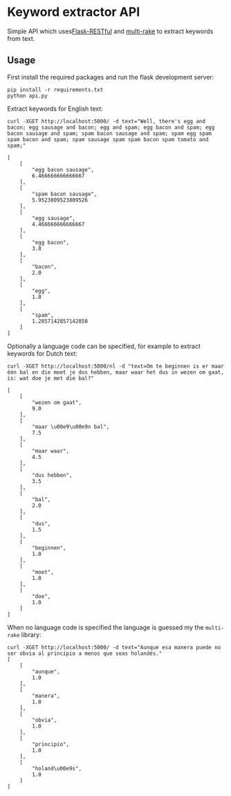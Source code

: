# Keyword extractor API

Simple API which uses[Flask-RESTful](https://flask-restful.readthedocs.io/en/latest/) 
and [multi-rake](https://github.com/vgrabovets/multi_rake) to extract keywords from 
text.

## Usage

First install the required packages and run the flask development server:

    pip install -r requirements.txt
    python api.py

Extract keywords for English text:

    curl -XGET http://localhost:5000/ -d text="Well, there's egg and bacon; egg sausage and bacon; egg and spam; egg bacon and spam; egg bacon sausage and spam; spam bacon sausage and spam; spam egg spam spam bacon and spam; spam sausage spam spam bacon spam tomato and spam;"

    [
        [
            "egg bacon sausage",
            6.466666666666667
        ],
        [
            "spam bacon sausage",
            5.9523809523809526
        ],
        [
            "egg sausage",
            4.466666666666667
        ],
        [
            "egg bacon",
            3.8
        ],
        [
            "bacon",
            2.0
        ],
        [
            "egg",
            1.8
        ],
        [
            "spam",
            1.2857142857142858
        ]
    ]

Optionally a language code can be specified, for example to extract keywords for Dutch text:

    curl -XGET http://localhost:5000/nl -d "text=Om te beginnen is er maar één bal en die moet je dus hebben, maar waar het dus in wezen om gaat, is: wat doe je met die bal?"

    [
        [
            "wezen om gaat",
            9.0
        ],
        [
            "maar \u00e9\u00e9n bal",
            7.5
        ],
        [
            "maar waar",
            4.5
        ],
        [
            "dus hebben",
            3.5
        ],
        [
            "bal",
            2.0
        ],
        [
            "dus",
            1.5
        ],
        [
            "beginnen",
            1.0
        ],
        [
            "moet",
            1.0
        ],
        [
            "doe",
            1.0
        ]
    ]

When no language code is specified the language is guessed my the `multi-rake` library:

    curl -XGET http://localhost:5000/ -d text="Aunque esa manera puede no ser obvia al principio a menos que seas holandés."
    [
        [
            "aunque",
            1.0
        ],
        [
            "manera",
            1.0
        ],
        [
            "obvia",
            1.0
        ],
        [
            "principio",
            1.0
        ],
        [
            "holand\u00e9s",
            1.0
        ]
    ]
